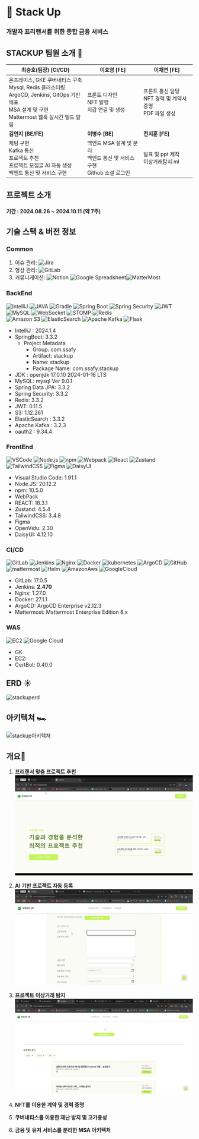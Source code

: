 # 💼 Stack Up
### 개발자 프리랜서를 위한 종합 금융 서비스




 
## STACKUP 팀원 소개 🌱

| **최승호(팀장) [CI/CD]**                                                                                                           | **이호영** [FE]                                                                                  | **이채연** [FE]                              |
|-------------------------------------------------------------------------------------------------------------------------------|-----------------------------------------------------------------------------------------------|-------------------------------------------|
  | 온프레미스, GKE 쿠버네티스 구축<br>Mysql, Redis 클러스터링<br>ArgoCD, Jenkins, GitOps 기반 배포<br>MSA 설계 및 구현<br>Mattermost 웹훅 실시간 빌드 알림<br> | 프론트 디자인 <br> NFT 발행 <br> 지갑 연결 및 생성 <br>                                                      | 프론트 통신 담당 <br> NFT 경력 및 계약서 증명 <br>  PDF 파일 생성 |
| **김연지 [BE/FE]**                                                                                                               | **이병수 [BE]**                                                                                  | **전지훈 [FE]**                              |
| 채팅 구현 <br> Kafka 통신 <br> 프로젝트 추천 <br> 프로젝트 모집글 AI 자동 생성 <br> 백엔드 통신 및 서비스 구현                                                      |백엔드 MSA 설계 및 분리 <br> 백엔드 통신 및 서비스 구현 <br> Github 소셜 로그인 <br>  | 발표 및 ppt 제작 <br> 이상거래탐지 ml |



## 프로젝트 소개
#### 기간 : 2024.08.26 ~ 2024.10.11 (약 7주)


## 기술 스택 & 버전 정보

### Common

1. 이슈 관리: ![Jira](https://img.shields.io/badge/jira-blue?style=for-the-badge&logo=jira&logoColor=white)
2. 형상 관리: ![GitLab](https://img.shields.io/badge/gitlab-orange?style=for-the-badge&logo=gitlab&logoColor=white)
3. 커뮤니케이션: ![Notion](https://img.shields.io/badge/Notion-%23000000.svg?style=for-the-badge&logo=notion&logoColor=white) ![Google Spreadsheet](https://img.shields.io/badge/spread%20sheet-white?style=for-the-badge&logo=google&logoColor=black)![MatterMost](https://img.shields.io/badge/mattermost-0058CC?style=for-the-badge&logo=mattermost&logoColor=white)

### BackEnd

![IntelliJ](https://img.shields.io/badge/intellij-black?style=for-the-badge&logo=intellijidea&logoColor=white)
![JAVA](https://img.shields.io/badge/JAVA-red?style=for-the-badge&logo=java&logoColor=black)
![Gradle](https://img.shields.io/badge/gradle-black?style=for-the-badge&logo=gradle&logoColor=white)
![Spring Boot](https://img.shields.io/badge/spring%20boot-green?style=for-the-badge&logo=springboot&logoColor=white)
![Spring Security](https://img.shields.io/badge/spring%20security-green?style=for-the-badge&logo=springsecurity&logoColor=white)
![JWT](https://img.shields.io/badge/JWT-black?style=for-the-badge&logo=jsonwebtokens&logoColor=white)
![MySQL](https://img.shields.io/badge/mysql-blue?style=for-the-badge&logo=mysql&logoColor=white)
![WebSocket](https://img.shields.io/badge/websocket-yellow?style=for-the-badge&logo=socketdotio&logoColor=white)
![STOMP](https://img.shields.io/badge/stomp-yellow?style=for-the-badge&logo=StopStalk&logoColor=white)
![Redis](https://img.shields.io/badge/Redis-DC382D?style=for-the-badge&logo=Redis&logoColor=white)  
![Amazon S3](https://img.shields.io/badge/amazone%20s3-red?style=for-the-badge&logo=amazons3&logoColor=white)
![ElasticSearch](https://img.shields.io/badge/-ElasticSearch-005571?style=for-the-badge&logo=elasticsearch)
![Apache Kafka](https://img.shields.io/badge/Apache%20Kafka-000?style=for-the-badge&logo=apachekafka)
![Flask](https://img.shields.io/badge/Flask-red?style=for-the-badge&logo=Flask)
- IntelliJ : 2024.1.4
- SpringBoot: 3.3.2
  - Project Metadata
    - Group:  com.ssafy
    - Artifact: stackup
    - Name: stackup
    - Package Name: com.ssafy.stackup
- JDK : openjdk 17.0.10 2024-01-16 LTS
- MySQL:  mysql  Ver 9.0.1
- Spring Data JPA: 3.3.2
- Spring Security: 3.3.2
- Redis: 3.3.2
- JWT: 0.11.5
- S3: 1.12.261
- ElasticSearch : 3.3.2
- Apache Kafka : 3.2.3
- oauth2 : 9.34.4

### FrontEnd

![VSCode](https://img.shields.io/badge/vscode-blue?style=for-the-badge&logo=vscode&logoColor=blue)
![Node.js](https://img.shields.io/badge/nodejs-green?style=for-the-badge&logo=node.js&logoColor=white)
![npm](https://img.shields.io/badge/npm-red?style=for-the-badge&logo=npm&logoColor=#CB3837)
![Webpack](https://img.shields.io/badge/webpack-black?style=for-the-badge&logo=webpack&logoColor=#8DD6F9)
![React](https://img.shields.io/badge/react-blue?style=for-the-badge&logo=react&logoColor=#61DAFB)
![Zustand](https://img.shields.io/badge/zustand-orange?style=for-the-badge&logo=zustand&logoColor=white)
![TailwindCSS](https://img.shields.io/badge/tailwindcss-blue?style=for-the-badge&logo=tailwindcss&logoColor=#06B6D4)
![Figma](https://img.shields.io/badge/figma-white?style=for-the-badge&logo=figma&logoColor=#F24E1E)
![DaisyUI](https://img.shields.io/badge/daisyui-yellow?style=for-the-badge&logo=daisyui&logoColor=#5A0EF8)

- Visual Studio Code: 1.91.1
- Node.JS: 20.12.2
- npm: 10.5.0
- WebPack
- REACT: 18.3.1
- Zustand: 4.5.4
- TailwindCSS: 3.4.8
- Figma
- OpenVidu: 2.30
- DaisyUI: 4.12.10

### CI/CD

![GitLab](https://img.shields.io/badge/gitlab-orange?style=for-the-badge&logo=gitlab&logoColor=white)
![Jenkins](https://img.shields.io/badge/jenkins-red?style=for-the-badge&logo=jenkins&logoColor=black)
![Nginx](https://img.shields.io/badge/nginx-green?style=for-the-badge&logo=nginx&logoColor=black)
![Docker](https://img.shields.io/badge/docker-skyblue?style=for-the-badge&logo=docker&logoColor=blue)
![kubernetes](https://img.shields.io/badge/Kubernetes-3069DE?style=for-the-badge&logo=kubernetes&logoColor=white)
![ArgoCD](https://img.shields.io/badge/Argo%20CD-1e0b3e?style=for-the-badge&logo=argo&logoColor=#d16044)
![GitHub](https://img.shields.io/badge/GitHub-100000?style=for-the-badge&logo=github&logoColor=white)
![mattermost](https://img.shields.io/badge/Mattermost-0058CC?style=for-the-badge&logo=Mattermost&logoColor=white)
![Helm](https://img.shields.io/badge/Helm-0F1689?style=for-the-badge&logo=Helm&labelColor=0F1689)
![AmazonAws](https://img.shields.io/badge/Amazon_AWS-FF9900?style=for-the-badge&logo=amazonaws&logoColor=white)
![GoogleCloud](https://img.shields.io/badge/Google_Cloud-4285F4?style=for-the-badge&logo=google-cloud&logoColor=white)
 
- GitLab: 17.0.5
- Jenkins: **2.470**
- Nginx: 1.27.0
- Docker: 27.1.1
- ArgoCD: ArgoCD Enterprise v2.12.3
- Mattermost: Mattermost Enterprise Edition 8.x 


### WAS

![EC2](https://img.shields.io/badge/EC2-white?style=for-the-badge&logo=amazonec2&logoColor=red)
![Google Cloud](https://img.shields.io/badge/GoogleCloud-%234285F4.svg?style=for-the-badge&logo=google-cloud&logoColor=white)
- GK
- EC2:
- CertBot: 0.40.0


## ERD ☀
![stackuperd](https://github.com/user-attachments/assets/496de2e2-8f3f-4ce4-90f6-cf015d676382)


## 아키텍쳐 🏎
![stackup아키텍쳐](https://github.com/user-attachments/assets/4f24aadc-6e6b-4a21-8646-e57be5eb2364)



## 개요🌱


1. **프리랜서 맞춤 프로젝트 추천**
![프로젝트 추천-1.gif](./프로젝트추천-1.gif)
2. **AI 기반 프로젝트 자동 등록**
![ai 프로젝트 자동 생성-1.gif](./ai프로젝트자동생성-1.gif)
3. **프로젝트 이상거래 탐지**
![이상거래감지-1.gif](./이상거래감지-1.gif)
4. **NFT를 이용한 계약 및 경력 증명**

5. **쿠버네티스를 이용한 재난 방지 및 고가용성**

6. **금융 및 유저 서비스를 분리한 MSA 아키텍처**
